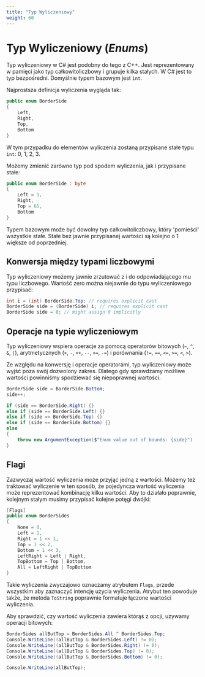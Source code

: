 ```yaml
---
title: "Typ Wyliczeniowy"
weight: 60
---
```


# Typ Wyliczeniowy (*Enums*)

Typ wyliczeniowy w C# jest podobny do tego z C++. Jest reprezentowany w pamięci jako typ całkowitoliczbowy i grupuje kilka stałych. W C# jest to typ bezpośredni. Domyślnie typem bazowym jest `int`.

Najprostsza definicja wyliczenia wygląda tak:

```csharp
public enum BorderSide 
{
    Left, 
    Right, 
    Top, 
    Bottom
}
```

W tym przypadku do elementów wyliczenia zostaną przypisane stałe typu `int`: 0, 1, 2, 3.

Możemy zmienić zarówno typ pod spodem wyliczenia, jak i przypisane stałe:

```csharp
public enum BorderSide : byte
{
    Left = 1, 
    Right, 
    Top = 65, 
    Bottom
}
```

Typem bazowym może być dowolny typ całkowitoliczbowy, który 'pomieści' wszystkie stałe. Stałe bez jawnie przypisanej wartości są kolejno o 1 większe od poprzedniej.

## Konwersja między typami liczbowymi

Typ wyliczeniowy możemy jawnie zrzutować z i do odpowiadającego mu typu liczbowego. Wartość zero można niejawnie do typu wyliczeniowego przypisać:

```csharp
int i = (int) BorderSide.Top; // requires explicit cast
BorderSide side = (BorderSide) i; // requires explicit cast
BorderSide side = 0; // might assign 0 implicitly
```

## Operacje na typie wyliczeniowym

Typ wyliczeniowy wspiera operacje za pomocą operatorów bitowych (`~`, `^`, `&`, `|`), arytmetycznych (`+`, `-`, `++`, `--`, `+=`, `-=`) i porównania (`!=`, `==`, `<=`, `>=`, `<`, `>`).

Ze względu na konwersję i operacje operatorami, typ wyliczeniowy może wyjść poza swój dozwolony zakres. Dlatego gdy sprawdzamy możliwe wartości powinniśmy spodziewać się niepoprawnej wartości.

```csharp
BorderSide side = BorderSide.Bottom;
side++;

if (side == BorderSide.Right) {}
else if (side == BorderSide.Left) {}
else if (side == BorderSide.Top) {}
else if (side == BorderSide.Bottom) {}
else
{
    throw new ArgumentException($"Enum value out of bounds: {side}")
}
```

## Flagi

Zazwyczaj wartość wyliczenia może przyjąć jedną z wartości. Możemy też traktować wyliczenie w ten sposób, że pojedyncza wartość wyliczenia może reprezentować kombinację kilku wartości. Aby to działało poprawnie, kolejnym stałym musimy przypisać kolejne potęgi dwójki:

```csharp
[Flags]
public enum BorderSides
{
    None = 0, 
    Left = 1, 
    Right = 1 << 1, 
    Top = 1 << 2, 
    Bottom = 1 << 3,
    LeftRight = Left | Right,
    TopBottom = Top | Bottom,
    All = LeftRight | TopBottom
}
```

Takie wyliczenia zwyczajowo oznaczamy atrybutem `Flags`, przede wszystkim aby zaznaczyć intencję użycia wyliczenia. Atrybut ten powoduje także, że metoda `ToString` poprawnie formatuje łączone wartości wyliczenia.

Aby sprawdzić, czy wartość wyliczenia zawiera którąś z opcji, używamy operacji bitowych:

```csharp
BorderSides allButTop = BorderSides.All ^ BorderSides.Top;
Console.WriteLine((allButTop & BorderSides.Left) != 0);
Console.WriteLine((allButTop & BorderSides.Right) != 0);
Console.WriteLine((allButTop & BorderSides.Top) != 0);
Console.WriteLine((allButTop & BorderSides.Bottom) != 0);

Console.WriteLine(allButTop);
```

